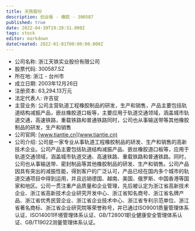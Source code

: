 ```yaml
---
title: 天铁股份
description: 创业板 - 橡胶 - 300587
published: true
date: 2022-04-30T19:28:51.000Z
tags: stock
editor: markdown
dateCreated: 2022-01-01T00:00:00.000Z
---
```


- 公司名称: 浙江天铁实业股份有限公司
- 股票代码: 300587.SZ
- 所在地: 浙江 - 台州市
- 成立日期: 2003年12月26日
- 注册资本: 63,294.13万元
- 法定代表人: 许吉锭
- 主营业务: 公司主营轨道工程橡胶制品的研发，生产和销售，产品主要包括轨道结构减振产品，嵌丝橡胶道口板等，主要应用于轨道交通领域，涵盖城市轨道交通，高速铁路，重载铁路和普通铁路同时，公司也从事输送带等其他橡胶制品的研发，生产和销售
- 公司官网: [www.tiantie.cn](www.tiantie.cn)
- 公司介绍: 公司是一家专业从事轨道工程橡胶制品的研发、生产和销售的高新技术企业。公司产品主要包括轨道结构减振产品、嵌丝橡胶道口板等，应用于轨道交通领域，涵盖城市轨道交通、高速铁路、重载铁路和普通铁路。同时，公司也从事输送带、密封制品等其他橡胶制品的研发、生产和销售。公司产品因具有突出的减振性能，得到客户的广泛认可，产品已经在国内多个城市的轨道交通项目中得到运用，并且远销德国、越南、美国、俄罗斯、中国香港等国家和地区。公司一贯注重产品质量和企业管理，先后被认定为浙江省高新技术企业、浙江省高新技术企业研究开发中心、浙江省知名商号、浙江省名牌产品、浙江省优秀民营企业、浙江省企业技术中心、浙江省专利示范单位、浙江省著名商标、浙江省企业研究院等荣誉称号，并已通过ISO9001质量管理体系认证、ISO14001环境管理体系认证、GB/T28001职业健康安全管理体系认证、GB/T19022测量管理体系认证。


